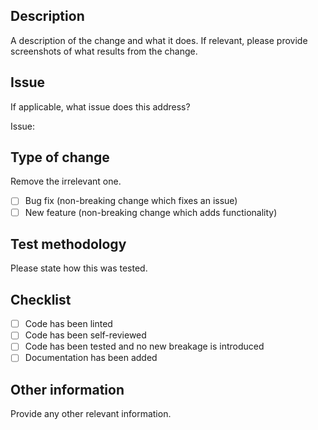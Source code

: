 ## Description

A description of the change and what it does. If relevant, please provide screenshots of what results from the change.

## Issue

If applicable, what issue does this address?

Issue:

## Type of change

Remove the irrelevant one.

- [ ] Bug fix (non-breaking change which fixes an issue)
- [ ] New feature (non-breaking change which adds functionality)

## Test methodology

Please state how this was tested.

## Checklist

- [ ] Code has been linted
- [ ] Code has been self-reviewed
- [ ] Code has been tested and no new breakage is introduced
- [ ] Documentation has been added

## Other information

Provide any other relevant information.
